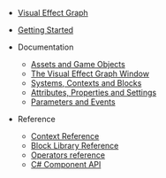 * [Visual Effect Graph](index)
* [Getting Started](Getting-Started)
* Documentation
  * [Assets and Game Objects](Visual-Effect-Assets-and-GameObjects)
  * [The Visual Effect Graph Window](The-Visual-Effect-Graph-Window)
  * [Systems, Contexts and Blocks](Systems-Contexts-and-Blocks)
  * [Attributes, Properties and Settings](Attributes-Properties-and-Settings)
  * [Parameters and Events](Parameters-and-Events)

* Reference
  * [Context Reference](Contexts)
  * [Block Library Reference](Blocks)
  * [Operators reference](Operators)
  * [C# Component API](CSharp-API)

